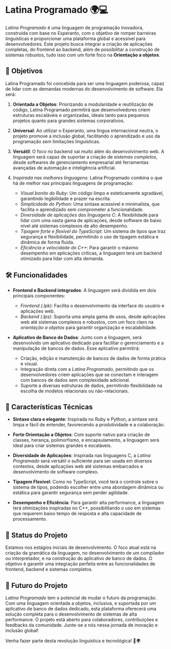 # Latina Programado 🌍💻

*Latina Programado* é uma linguagem de programação inovadora, construída com base no Esperanto, com o objetivo de romper barreiras linguísticas e proporcionar uma plataforma global e acessível para desenvolvedores. Este projeto busca integrar a criação de aplicações completas, do frontend ao backend, além de possibilitar a construção de sistemas robustos, tudo isso com um forte foco na **Orientação a objetos**.

## 🚀 Objetivos

Latina Programado foi concebida para ser uma linguagem poderosa, capaz de lidar com as demandas modernas do desenvolvimento de software. Ela será:

1. **Orientada a Objetos**: Priorizando a modularidade e reutilização de código, Latina Programado permitirá que desenvolvedores criem estruturas escaláveis e organizadas, ideais tanto para pequenos projetos quanto para grandes sistemas corporativos.
   
2. **Universal**: Ao utilizar o Esperanto, uma língua internacional neutra, o projeto promove a inclusão global, facilitando o aprendizado e uso da programação sem limitações linguísticas.

3. **Versátil**: O foco no backend vai muito além do desenvolvimento web. A linguagem será capaz de suportar a criação de *sistemas completos*, desde softwares de gerenciamento empresarial até ferramentas avançadas de automação e inteligência artificial.

4. *Inspirada nas melhores linguagens*: Latina Programado combina o que há de melhor nas principais linguagens de programação:
   - *Visual bonito do Ruby*: Um código limpo e esteticamente agradável, garantindo legibilidade e prazer na escrita.
   - *Simplicidade do Python*: Uma sintaxe acessível e minimalista, que facilita o aprendizado sem comprometer a funcionalidade.
   - *Diversidade de aplicações das linguagens C*: A flexibilidade para lidar com uma vasta gama de aplicações, desde software de baixo nível até sistemas complexos de alto desempenho.
   - *Tipagem forte e flexível do TypeScript*: Um sistema de tipos que traz segurança e flexibilidade, permitindo o uso de tipagem estática e dinâmica de forma fluida.
   - *Eficiência e velocidade do C++*: Para garantir o máximo desempenho em aplicações críticas, a linguagem terá um backend otimizado para lidar com alta demanda.

## 🛠 Funcionalidades

- **Frontend e Backend integrados**: A linguagem será dividida em dois principais componentes:
  - *Frontend (.lpk)*: Facilita o desenvolvimento da interface do usuário e aplicações web.
  - *Backend (.lps)*: Suporta uma ampla gama de usos, desde aplicações web até sistemas complexos e robustos, com um foco claro na *orientação a objetos* para garantir organização e escalabilidade.

- **Aplicativo de Banco de Dados**: 
  Junto com a linguagem, será desenvolvido um aplicativo dedicado para facilitar o gerenciamento e a manipulação de bancos de dados. Esse aplicativo permitirá:
  - Criação, edição e manutenção de bancos de dados de forma prática e visual.
  - Integração direta com a *Latina Programado*, permitindo que os desenvolvedores criem aplicações que se conectam e interagem com bancos de dados sem complexidade adicional.
  - Suporte a diversas estruturas de dados, permitindo flexibilidade na escolha de modelos relacionais ou não-relacionais.

## 🔧 Características Técnicas

- **Sintaxe clara e elegante**: Inspirada no Ruby e Python, a sintaxe será limpa e fácil de entender, favorecendo a produtividade e a colaboração.
  
- **Forte Orientação a Objetos**: Com suporte nativo para criação de classes, herança, polimorfismo, e encapsulamento, a linguagem será ideal para criar sistemas grandes e escaláveis.

- **Diversidade de Aplicações**: Inspirada nas linguagens C, a *Latina Programado* será versátil o suficiente para ser usada em diversos contextos, desde aplicações web até sistemas embarcados e desenvolvimento de software complexo.

- **Tipagem Flexível**: Como no TypeScript, você terá o controle sobre o sistema de tipos, podendo escolher entre uma abordagem dinâmica ou estática para garantir segurança sem perder agilidade.

- **Desempenho e Eficiência**: Para garantir alta performance, a linguagem terá otimizações inspiradas no C++, possibilitando o uso em sistemas que requerem baixo tempo de resposta e alta capacidade de processamento.

## 🌱 Status do Projeto

Estamos nos estágios iniciais de desenvolvimento. O foco atual está na criação da gramática da linguagem, no desenvolvimento de um compilador ou interpretador, e na construção do aplicativo de banco de dados. O objetivo é garantir uma integração perfeita entre as funcionalidades de frontend, backend e sistemas completos.

## 🔮 Futuro do Projeto

*Latina Programado* tem o potencial de mudar o futuro da programação. Com uma linguagem orientada a objetos, inclusiva, e suportada por um aplicativo de banco de dados dedicado, esta plataforma oferecerá uma solução completa para o desenvolvimento de sistemas de alta performance. O projeto está aberto para colaboradores, contribuições e feedbacks da comunidade. Junte-se a nós nessa jornada de inovação e inclusão global!

Venha fazer parte desta revolução linguística e tecnológica! 🚀🌍